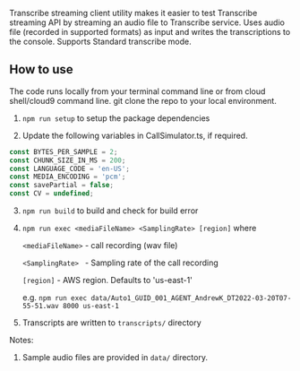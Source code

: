 Transcribe streaming client utility makes it easier to test Transcribe streaming API by streaming an audio file to Transcribe service. Uses audio file (recorded in supported formats) as input and writes the transcriptions to the console. Supports Standard transcribe mode.

## How to use
The code runs locally from your terminal command line or from cloud shell/cloud9 command line. 
git clone the repo to your local environment.

1. `npm run setup` to setup the package dependencies

2. Update the following variables in CallSimulator.ts, if required.
```javascript
const BYTES_PER_SAMPLE = 2;
const CHUNK_SIZE_IN_MS = 200;
const LANGUAGE_CODE = 'en-US';
const MEDIA_ENCODING = 'pcm';
const savePartial = false;
const CV = undefined;
```
3. `npm run build` to build and check for build error

4. `npm run exec <mediaFileName> <SamplingRate> [region]` where 

    `<mediaFileName>` - call recording (wav file)

    `<SamplingRate> ` - Sampling rate of the call recording

    `[region]` - AWS region. Defaults to 'us-east-1'

    e.g. `npm run exec data/Auto1_GUID_001_AGENT_AndrewK_DT2022-03-20T07-55-51.wav 8000 us-east-1`

5. Transcripts are written to `transcripts/` directory

Notes:

1. Sample audio files are provided in `data/` directory.